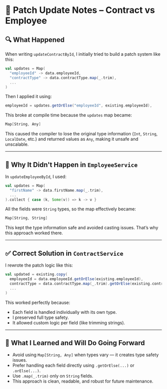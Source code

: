# 📝 Patch Update Notes – Contract vs Employee

## 🔍 What Happened

When writing `updateContractById`, I initially tried to build a patch system like this:

```scala
val updates = Map(
  "employeeId" -> data.employeeId,
  "contractType" -> data.contractType.map(_.trim),
  ...
)
```

Then I applied it using:

```scala
employeeId = updates.getOrElse("employeeId", existing.employeeId),
```

This broke at compile time because the `updates` map became:

```scala
Map[String, Any]
```

This caused the compiler to lose the original type information (`Int`, `String`, `LocalDate`, etc.) and returned values as `Any`, making it unsafe and unscalable.

---

## 👀 Why It Didn't Happen in `EmployeeService`

In `updateEmployeeById`, I used:

```scala
val updates = Map(
  "firstName" -> data.firstName.map(_.trim),
  ...
).collect { case (k, Some(v)) => k -> v }
```

All the fields were `String` types, so the map effectively became:

```scala
Map[String, String]
```

This kept the type information safe and avoided casting issues. That’s why this approach worked there.

---

## ✅ Correct Solution in `ContractService`

I rewrote the patch logic like this:

```scala
val updated = existing.copy(
  employeeId = data.employeeId.getOrElse(existing.employeeId),
  contractType = data.contractType.map(_.trim).getOrElse(existing.contractType),
  ...
)
```

This worked perfectly because:
- Each field is handled individually with its own type.
- I preserved full type safety.
- It allowed custom logic per field (like trimming strings).

---

## 🔮 What I Learned and Will Do Going Forward

- Avoid using `Map[String, Any]` when types vary — it creates type safety issues.
- Prefer handling each field directly using `.getOrElse(...)` or `.orElse(...)`.
- Use `.map(_.trim)` only on `String` fields.
- This approach is clean, readable, and robust for future maintenance.